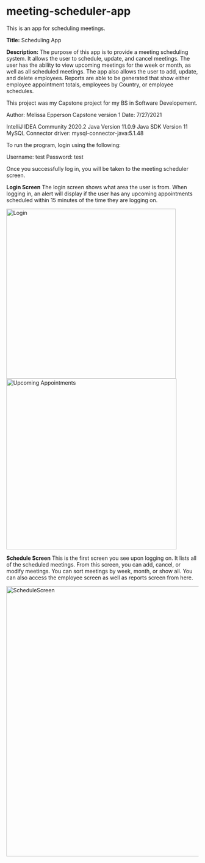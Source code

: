# meeting-scheduler-app
This is an app for scheduling meetings.

**Title:** Scheduling App

**Description:**
The purpose of this app is to provide a meeting scheduling system. It allows the user to schedule, update, and cancel meetings. 
The user has the ability to view upcoming meetings for the week or month, as well as all scheduled meetings. The app also allows 
the user to add, update, and delete employees. Reports are able to be generated that show either employee appointment totals, 
employees by Country, or employee schedules.

This project was my Capstone project for my BS in Software Developement. 

Author: Melissa Epperson
Capstone version 1
Date: 7/27/2021

IntelliJ IDEA Community 2020.2
Java Version 11.0.9
Java SDK Version 11
MySQL Connector driver: mysql-connector-java:5.1.48

To run the program, login using the following:

Username: test
Password: test

Once you successfully log in, you will be taken to the meeting scheduler screen.


**Login Screen**
The login screen shows what area the user is from. When logging in, an alert will display if the user has any upcoming appointments scheduled within 15 minutes of the time they are logging on. 

<img width="444" alt="Login" src="https://user-images.githubusercontent.com/25159870/150700235-9ab33ead-9730-4640-8fa6-f1944479e7d9.png">
<img width="446" alt="Upcoming Appointments" src="https://user-images.githubusercontent.com/25159870/150700236-60a211f2-0dbc-4f7d-b43f-161744515ca7.png">

**Schedule Screen**
This is the first screen you see upon logging on. It lists all of the scheduled meetings. From this screen, you can add, cancel, or modify meetings. You can sort meetings by week, month, or show all. You can also access the employee screen as well as reports screen from here.

<img width="706" alt="ScheduleScreen" src="https://user-images.githubusercontent.com/25159870/150700336-d218202c-694b-4a9e-b854-830ec328f57a.png">
